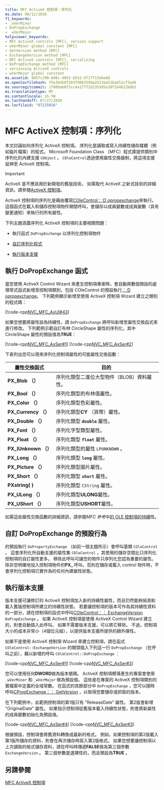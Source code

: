 ```yaml
---
title: MFC ActiveX 控制項：序列化
ms.date: 09/12/2018
f1_keywords:
- _wVerMinor
- DoPropExchange
- _wVerMajor
helpviewer_keywords:
- MFC ActiveX controls [MFC], version support
- wVerMinor global constant [MFC]
- GetVersion method [MFC]
- ExchangeVersion method [MFC]
- MFC ActiveX controls [MFC], serializing
- DoPropExchange method [MFC]
- versioning ActiveX controls
- wVerMajor global constant
ms.assetid: 9d57c290-dd8c-4853-b552-6f17f15ebedd
ms.openlocfilehash: f5e3b4bdf203f90b3550a2521ba51ba451cf3a46
ms.sourcegitcommit: 1f009ab0f2cc4a177f2d1353d5a38f164612bdb1
ms.translationtype: MT
ms.contentlocale: zh-TW
ms.lasthandoff: 07/27/2020
ms.locfileid: "87225016"
---
```

# <a name="mfc-activex-controls-serializing"></a>MFC ActiveX 控制項：序列化

本文討論如何序列化 ActiveX 控制項。 序列化是讀取或寫入持續性儲存媒體（例如磁片檔案）的程式。 Microsoft Foundation Class （MFC）程式庫提供類別中序列化的內建支援 `CObject` 。 `COleControl`透過使用屬性交換器制，將這項支援延伸至 ActiveX 控制項。

>[!IMPORTANT]
> ActiveX 是不應該用於新開發的舊版技術。 如需取代 ActiveX 之新式技術的詳細資訊，請參閱[ActiveX 控制項](activex-controls.md)。

ActiveX 控制項的序列化是藉由覆寫[COleControl：:D opropexchange](reference/colecontrol-class.md#dopropexchange)來執行。 這個函式在載入和儲存控制項物件期間呼叫，會儲存以成員變數或成員變數（具有變更通知）來執行的所有屬性。

下列主題涵蓋序列化 ActiveX 控制項的主要相關問題：

- 執行函式 `DoPropExchange` 以序列化控制項物件

- [自訂序列化程式](#_core_customizing_the_default_behavior_of_dopropexchange)

- [執行版本支援](#_core_implementing_version_support)

## <a name="implementing-the-dopropexchange-function"></a><a name="_core_implementing_the_dopropexchange_function"></a>執行 DoPropExchange 函式

當您使用 ActiveX Control Wizard 來產生控制項專案時，會自動將數個預設的處理常式函式新增至控制項類別，包括 COleControl 的預設執行[：:D opropexchange](reference/colecontrol-class.md#dopropexchange)。 下列範例顯示新增至使用 ActiveX 控制項 Wizard 建立之類別的程式碼：

[!code-cpp[NVC_MFC_AxUI#43](codesnippet/cpp/mfc-activex-controls-serializing_1.cpp)]

如果您想要將屬性設為持續性，請 `DoPropExchange` 將呼叫新增至屬性交換函式來進行修改。 下列範例示範自訂布林 CircleShape 屬性的序列化，其中 CircleShape 屬性的預設值為**TRUE**：

[!code-cpp[NVC_MFC_AxSer#1](codesnippet/cpp/mfc-activex-controls-serializing_2.cpp)]
[!code-cpp[NVC_MFC_AxSer#2](codesnippet/cpp/mfc-activex-controls-serializing_3.cpp)]

下表列出您可以用來序列化控制項屬性的可能屬性交換函數：

|屬性交換函式|目的|
|---------------------------------|-------------|
|**PX_Blob （）**|序列化類型二進位大型物件（BLOB）資料屬性。|
|**PX_Bool （）**|序列化類型的布林值屬性。|
|**PX_Color （）**|序列化類型色彩屬性。|
|**PX_Currency （）**|序列化類型**CY** （貨幣）屬性。|
|**PX_Double （）**|序列化類型 **`double`** 屬性。|
|**PX_Font （）**|序列化字型類型屬性。|
|**PX_Float （）**|序列化類型 **`float`** 屬性。|
|**PX_IUnknown （）**|序列化類型的屬性 `LPUNKNOWN` 。|
|**PX_Long （）**|序列化類型 **`long`** 屬性。|
|**PX_Picture （）**|序列化類型圖片屬性。|
|**PX_Short （）**|序列化類型 **`short`** 屬性。|
|**PXstring( )**|序列化類型 `CString` 屬性。|
|**PX_ULong （）**|序列化類型**ULONG**屬性。|
|**PX_UShort （）**|序列化類型**USHORT**屬性。|

如需這些屬性交換函數的詳細資訊，請參閱*MFC 參考*中[的 OLE 控制項的持續](reference/persistence-of-ole-controls.md)性。

## <a name="customizing-the-default-behavior-of-dopropexchange"></a><a name="_core_customizing_the_default_behavior_of_dopropexchange"></a>自訂 DoPropExchange 的預設行為

的預設執行 `DoPropertyExchange` （如前一個主題所示）會呼叫基類 `COleControl` 。 這會序列化所自動支援的屬性集 `COleControl` ，其使用的儲存空間比只序列化控制項的自訂屬性更多。 移除此呼叫可讓您的物件只序列化您認為重要的屬性。 除非您明確地加入控制項物件的**PX_** 呼叫，否則在儲存或載入 control 物件時，不會序列化控制項已實作為的任何內建屬性狀態。

## <a name="implementing-version-support"></a><a name="_core_implementing_version_support"></a>執行版本支援

版本支援可讓修訂的 ActiveX 控制項加入新的持續性屬性，而且仍然能夠偵測和載入舊版控制項所建立的持續性狀態。 若要讓控制項的版本可作為其持續性資料的一部分，請在控制項的函式中呼叫[COleControl：： ExchangeVersion](reference/colecontrol-class.md#exchangeversion) `DoPropExchange` 。 如果 ActiveX 控制項是使用 ActiveX Control Wizard 建立的，則會自動插入此呼叫。 如果不需要版本支援，可以將它移除。 不過，控制項大小的成本非常小（4個位元組），以提供版本支援所提供的額外彈性。

如果不是使用 ActiveX 控制項 Wizard 來建立控制項，請在函式 `COleControl::ExchangeVersion` 的開頭插入下列這一行 `DoPropExchange` （在呼叫之前），藉以新增的呼叫 `COleControl::DoPropExchange` ：

[!code-cpp[NVC_MFC_AxSer#1](codesnippet/cpp/mfc-activex-controls-serializing_2.cpp)]
[!code-cpp[NVC_MFC_AxSer#3](codesnippet/cpp/mfc-activex-controls-serializing_4.cpp)]

您可以使用任何**DWORD**做為版本號碼。 ActiveX 控制項嚮導產生的專案會使用 `_wVerMinor` 和 `_wVerMajor` 做為預設值。 這些是在專案的 ActiveX 控制項類別的實檔案中定義的全域常數。 在函式的其餘部分中 `DoPropExchange` ，您可以隨時呼叫[CPropExchange：： GetVersion](reference/cpropexchange-class.md#getversion) ，以取得您要儲存或抓取的版本。

在下列範例中，此範例控制項的第1版只有 "ReleaseDate" 屬性。 第2版會新增 "OriginalDate" 屬性。 如果指示控制項從舊版本載入持續性狀態，則會將新屬性的成員變數初始化為預設值。

[!code-cpp[NVC_MFC_AxSer#4](codesnippet/cpp/mfc-activex-controls-serializing_5.cpp)]
[!code-cpp[NVC_MFC_AxSer#3](codesnippet/cpp/mfc-activex-controls-serializing_4.cpp)]

根據預設，控制項會將舊資料轉換成最新的格式。 例如，如果控制項的第2版載入第1版所儲存的資料，則會在再次儲存時寫入第2版格式。 如果您想要讓控制項以上次讀取的格式儲存資料，請在呼叫時傳遞**FALSE**做為第三個參數 `ExchangeVersion` 。 第三個參數是選擇性的，而且預設為**TRUE** 。

## <a name="see-also"></a>另請參閱

[MFC ActiveX 控制項](mfc-activex-controls.md)
